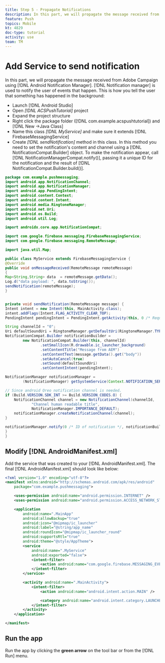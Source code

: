 ```yaml
---
title: Step 5 - Propagate Notifications
description: In this part, we will propagate the message received from Adobe Campaign using Android Notification Manager.Firebase
feature: Push
topics: Mobile
kt: 4829
doc-type: tutorial
activity: use
team: TM
---
```

# Add Service to send notification

In this part, we will propagate the message received from Adobe Campaign using [!DNL Android Notification Manager]. [!DNL Notification manager] is used to notify the user of events that happen.
This is how you tell the user that something has happened in the background:

* Launch [!DNL Android Studio]
* Open *[!DNL ACSPushTutorial]* project
* Expand the project structure
* Right click the package folder ([!DNL com.example.acspushtutorial]) and [!DNL New ->Java Class]
* Name this class *[!DNL MyService]* and make sure it extends [!DNL FirebaseMessagingService]
* Create *[!DNL sendNotification]* method in this class. In this method you need to set the notification's content and channel using a [!DNL NotificationCompat.Builder] object. To make the notification appear, call [!DNL NotificationManagerCompat.notify()], passing it a unique ID for the notification and the result of [!DNL NotificationCompat.Builder.build()].

```java 
package com.example.pushmessaging;
import android.app.NotificationChannel;
import android.app.NotificationManager;
import android.app.PendingIntent;
import android.content.Context;
import android.content.Intent;
import android.media.RingtoneManager;
import android.net.Uri;
import android.os.Build;
import android.util.Log;

import androidx.core.app.NotificationCompat;

import com.google.firebase.messaging.FirebaseMessagingService;
import com.google.firebase.messaging.RemoteMessage;

import java.util.Map;

public class MyService extends FirebaseMessagingService {
@Override
public void onMessageReceived(RemoteMessage remoteMessage)
{
Map<String,String> data  = remoteMessage.getData();
Log.d("data payload: ", data.toString());
sendNotification(remoteMessage);
}


private void sendNotification(RemoteMessage message) {
Intent intent = new Intent(this, MainActivity.class);
intent.addFlags(Intent.FLAG_ACTIVITY_CLEAR_TOP);
PendingIntent pendingIntent = PendingIntent.getActivity(this, 0 /* Request code */, intent, PendingIntent.FLAG_ONE_SHOT);

String channelId = "0";
Uri defaultSoundUri = RingtoneManager.getDefaultUri(RingtoneManager.TYPE_NOTIFICATION);
NotificationCompat.Builder notificationBuilder =
        new NotificationCompat.Builder(this, channelId)
                .setSmallIcon(R.drawable.ic_launcher_background)
                .setContentTitle("Message from AEM")
                .setContentText(message.getData().get("body"))
                .setAutoCancel(true)
                .setSound(defaultSoundUri)
                .setContentIntent(pendingIntent);

NotificationManager notificationManager =
        (NotificationManager) getSystemService(Context.NOTIFICATION_SERVICE);

// Since android Oreo notification channel is needed.
if (Build.VERSION.SDK_INT >= Build.VERSION_CODES.O) {
    NotificationChannel channel = new NotificationChannel(channelId,
            "Channel human readable title",
            NotificationManager.IMPORTANCE_DEFAULT);
    notificationManager.createNotificationChannel(channel);
}

notificationManager.notify(0 /* ID of notification */, notificationBuilder.build());
}
}

```

## Modify [!DNL AndroidManifest.xml]

Add the service that was created to your [!DNL AndroidManifest.xml]. The final [!DNL AndroidManifest.xml] should look like below:

```xml 
<?xml version="1.0" encoding="utf-8"?>
<manifest xmlns:android="http://schemas.android.com/apk/res/android"
    package="com.example.pushmessaging">

    <uses-permission android:name="android.permission.INTERNET" />
    <uses-permission android:name="android.permission.ACCESS_NETWORK_STATE" />

    <application
        android:name=".MainApp"
        android:allowBackup="true"
        android:icon="@mipmap/ic_launcher"
        android:label="@string/app_name"
        android:roundIcon="@mipmap/ic_launcher_round"
        android:supportsRtl="true"
        android:theme="@style/AppTheme">
        <service
            android:name=".MyService"
            android:exported="false">
            <intent-filter>
                <action android:name="com.google.firebase.MESSAGING_EVENT" />
            </intent-filter>
        </service>

        <activity android:name=".MainActivity">
            <intent-filter>
                <action android:name="android.intent.action.MAIN" />

                <category android:name="android.intent.category.LAUNCHER" />
            </intent-filter>
        </activity>
    </application>

</manifest>
```

## Run the app

Run the app by clicking the **green arrow** on the tool bar or from the [!DNL Run] menu.
